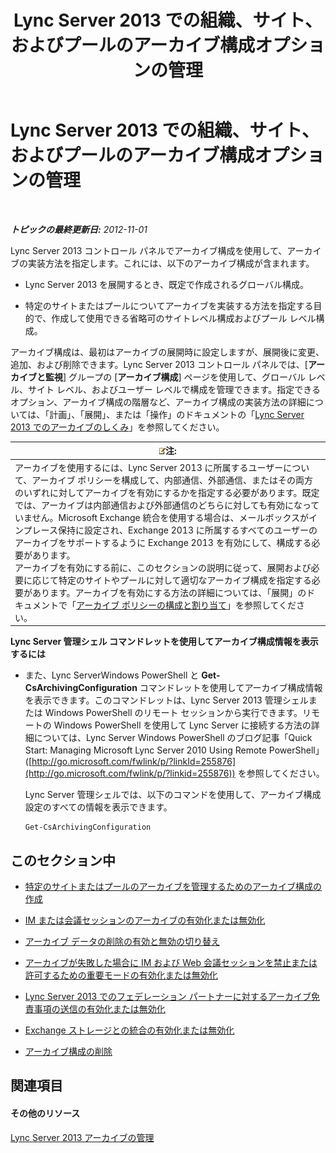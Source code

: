 ﻿---
title: Lync Server 2013 での組織、サイト、およびプールのアーカイブ構成オプションの管理
TOCTitle: Lync Server 2013 での組織、サイト、およびプールのアーカイブ構成オプションの管理
ms:assetid: 377a6f80-5f2b-4bc1-b507-e930a461fb1d
ms:mtpsurl: https://technet.microsoft.com/ja-jp/library/JJ204802(v=OCS.15)
ms:contentKeyID: 48271761
ms.date: 05/19/2016
mtps_version: v=OCS.15
ms.translationtype: HT
---

# Lync Server 2013 での組織、サイト、およびプールのアーカイブ構成オプションの管理

 

_**トピックの最終更新日:** 2012-11-01_

Lync Server 2013 コントロール パネルでアーカイブ構成を使用して、アーカイブの実装方法を指定します。これには、以下のアーカイブ構成が含まれます。

  - Lync Server 2013 を展開するとき、既定で作成されるグローバル構成。

  - 特定のサイトまたはプールについてアーカイブを実装する方法を指定する目的で、作成して使用できる省略可のサイトレベル構成およびプール レベル構成。

アーカイブ構成は、最初はアーカイブの展開時に設定しますが、展開後に変更、追加、および削除できます。Lync Server 2013 コントロール パネルでは、\[**アーカイブと監視**\] グループの \[**アーカイブ構成**\] ページを使用して、グローバル レベル、サイト レベル、およびユーザー レベルで構成を管理できます。指定できるオプション、アーカイブ構成の階層など、アーカイブ構成の実装方法の詳細については、「計画」、「展開」、または「操作」のドキュメントの「[Lync Server 2013 でのアーカイブのしくみ](lync-server-2013-how-archiving-works.md)」を参照してください。

<table>
<thead>
<tr class="header">
<th><img src="images/Gg412781.note(OCS.15).gif" title="note" alt="note" />注:</th>
</tr>
</thead>
<tbody>
<tr class="odd">
<td>アーカイブを使用するには、Lync Server 2013 に所属するユーザーについて、アーカイブ ポリシーを構成して、内部通信、外部通信、またはその両方のいずれに対してアーカイブを有効にするかを指定する必要があります。既定では、アーカイブは内部通信および外部通信のどちらに対しても有効になっていません。Microsoft Exchange 統合を使用する場合は、メールボックスがインプレース保持に設定され、Exchange 2013 に所属するすべてのユーザーのアーカイブをサポートするように Exchange 2013 を有効にして、構成する必要があります。<br />
アーカイブを有効にする前に、このセクションの説明に従って、展開および必要に応じて特定のサイトやプールに対して適切なアーカイブ構成を指定する必要があります。アーカイブを有効にする方法の詳細については、「展開」のドキュメントで「<a href="lync-server-2013-configuring-and-assigning-archiving-policies.md">アーカイブ ポリシーの構成と割り当て</a>」を参照してください。</td>
</tr>
</tbody>
</table>


**Lync Server 管理シェル コマンドレットを使用してアーカイブ構成情報を表示するには**

  - また、Lync ServerWindows PowerShell と **Get-CsArchivingConfiguration** コマンドレットを使用してアーカイブ構成情報を表示できます。このコマンドレットは、Lync Server 2013 管理シェルまたは Windows PowerShell のリモート セッションから実行できます。リモートの Windows PowerShell を使用して Lync Server に接続する方法の詳細については、Lync Server Windows PowerShell のブログ記事「Quick Start: Managing Microsoft Lync Server 2010 Using Remote PowerShell」 ([http://go.microsoft.com/fwlink/p/?linkId=255876](http://go.microsoft.com/fwlink/p/?linkid=255876)) を参照してください。
    
    Lync Server 管理シェルでは、以下のコマンドを使用して、アーカイブ構成設定のすべての情報を表示できます。
    
        Get-CsArchivingConfiguration

## このセクション中

  - [特定のサイトまたはプールのアーカイブを管理するためのアーカイブ構成の作成](lync-server-2013-creating-an-archiving-configuration-to-manage-archiving-for-specific-sites-or-pools.md)

  - [IM または会議セッションのアーカイブの有効化または無効化](lync-server-2013-enabling-or-disabling-archiving-of-im-or-conferencing-sessions.md)

  - [アーカイブ データの削除の有効と無効の切り替え](lync-server-2013-enabling-or-disabling-the-purging-of-archived-data.md)

  - [アーカイブが失敗した場合に IM および Web 会議セッションを禁止または許可するための重要モードの有効化または無効化](lync-server-2013-enabling-or-disabling-critical-mode-to-block-or-allow-im-and-web-conferencing-sessions-if-archiving-fails.md)

  - [Lync Server 2013 でのフェデレーション パートナーに対するアーカイブ免責事項の送信の有効化または無効化](lync-server-2013-enable-or-disable-sending-an-archiving-disclaimer-to-federated-partners.md)

  - [Exchange ストレージとの統合の有効化または無効化](lync-server-2013-enabling-or-disabling-integration-with-exchange-storage.md)

  - [アーカイブ構成の削除](lync-server-2013-deleting-an-archiving-configuration.md)

## 関連項目

#### その他のリソース

[Lync Server 2013 アーカイブの管理](lync-server-2013-managing-archiving.md)

